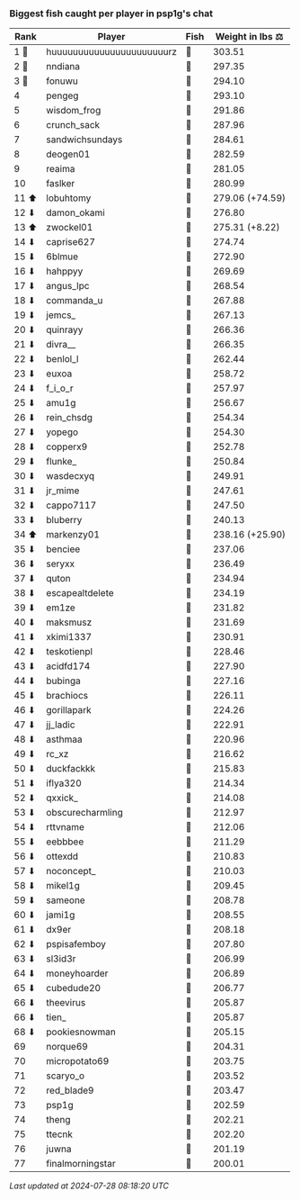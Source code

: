 ### Biggest fish caught per player in psp1g's chat
| Rank | Player | Fish | Weight in lbs ⚖️ |
|------|--------|-----------|---------|
| 1 🥇  | huuuuuuuuuuuuuuuuuuuuuurz | 🐳 | 303.51 |
| 2 🥈  | nndiana | 🐳 | 297.35 |
| 3 🥉  | fonuwu | 🐳 | 294.10 |
| 4  | pengeg | 🐳 | 293.10 |
| 5  | wisdom_frog | 🐳 | 291.86 |
| 6  | crunch_sack | 🐳 | 287.96 |
| 7  | sandwichsundays | 🐉 | 284.61 |
| 8  | deogen01 | 🐳 | 282.59 |
| 9  | reaima | 🐳 | 281.05 |
| 10  | faslker | 🐳 | 280.99 |
| 11 ⬆ | lobuhtomy | 🐳 | 279.06 (+74.59) |
| 12 ⬇ | damon_okami | 🐉 | 276.80 |
| 13 ⬆ | zwockel01 | 🐉 | 275.31 (+8.22) |
| 14 ⬇ | caprise627 | 🐳 | 274.74 |
| 15 ⬇ | 6blmue | 🐳 | 272.90 |
| 16 ⬇ | hahppyy | 🐉 | 269.69 |
| 17 ⬇ | angus_lpc | 🐉 | 268.54 |
| 18 ⬇ | commanda_u | 🐉 | 267.88 |
| 19 ⬇ | jemcs_ | 🐳 | 267.13 |
| 20 ⬇ | quinrayy | 🦕 | 266.36 |
| 21 ⬇ | divra__ | 🐍 | 266.35 |
| 22 ⬇ | benlol_l | 🦕 | 262.44 |
| 23 ⬇ | euxoa | 🦑 | 258.72 |
| 24 ⬇ | f_i_o_r | 🐳 | 257.97 |
| 25 ⬇ | amu1g | 🦕 | 256.67 |
| 26 ⬇ | rein_chsdg | 🐳 | 254.34 |
| 27 ⬇ | yopego | 🐢 | 254.30 |
| 28 ⬇ | copperx9 | 🦕 | 252.78 |
| 29 ⬇ | flunke_ | 🐳 | 250.84 |
| 30 ⬇ | wasdecxyq | 🐳 | 249.91 |
| 31 ⬇ | jr_mime | 🐢 | 247.61 |
| 32 ⬇ | cappo7117 | 🐉 | 247.50 |
| 33 ⬇ | bluberry | 🦕 | 240.13 |
| 34 ⬆ | markenzy01 | 🦕 | 238.16 (+25.90) |
| 35 ⬇ | benciee | 🐉 | 237.06 |
| 36 ⬇ | seryxx | 🐳 | 236.49 |
| 37 ⬇ | quton | 🐳 | 234.94 |
| 38 ⬇ | escapealtdelete | 🐉 | 234.19 |
| 39 ⬇ | em1ze | 🦕 | 231.82 |
| 40 ⬇ | maksmusz | 🦕 | 231.69 |
| 41 ⬇ | xkimi1337 | 🦕 | 230.91 |
| 42 ⬇ | teskotienpl | 🐳 | 228.46 |
| 43 ⬇ | acidfd174 | 🐍 | 227.90 |
| 44 ⬇ | bubinga | 🐉 | 227.16 |
| 45 ⬇ | brachiocs | 🐉 | 226.11 |
| 46 ⬇ | gorillapark | 🦕 | 224.26 |
| 47 ⬇ | jj_ladic | 🐳 | 222.91 |
| 48 ⬇ | asthmaa | 🐉 | 220.96 |
| 49 ⬇ | rc_xz | 🐳 | 216.62 |
| 50 ⬇ | duckfackkk | 🐳 | 215.83 |
| 51 ⬇ | iflya320 | 🐳 | 214.34 |
| 52 ⬇ | qxxick_ | 🐉 | 214.08 |
| 53 ⬇ | obscurecharmling | 🦈 | 212.97 |
| 54 ⬇ | rttvname | 🐳 | 212.06 |
| 55 ⬇ | eebbbee | 🦕 | 211.29 |
| 56 ⬇ | ottexdd | 🐉 | 210.83 |
| 57 ⬇ | noconcept_ | 🐉 | 210.03 |
| 58 ⬇ | mikel1g | 🐳 | 209.45 |
| 59 ⬇ | sameone | 🐳 | 208.78 |
| 60 ⬇ | jami1g | 🦈 | 208.55 |
| 61 ⬇ | dx9er | 🐉 | 208.18 |
| 62 ⬇ | pspisafemboy | 🐳 | 207.80 |
| 63 ⬇ | sl3id3r | 🐳 | 206.99 |
| 64 ⬇ | moneyhoarder | 🦈 | 206.89 |
| 65 ⬇ | cubedude20 | 🐉 | 206.77 |
| 66 ⬇ | theevirus | 🐢 | 205.87 |
| 66 ⬇ | tien_ | 🐳 | 205.87 |
| 68 ⬇ | pookiesnowman | 🐳 | 205.15 |
| 69  | norque69 | 🦈 | 204.31 |
| 70  | micropotato69 | 🦈 | 203.75 |
| 71  | scaryo_o | 🦕 | 203.52 |
| 72  | red_blade9 | 🦈 | 203.47 |
| 73  | psp1g | 🦈 | 202.59 |
| 74  | theng | 🦈 | 202.21 |
| 75  | ttecnk | 🐉 | 202.20 |
| 76  | juwna | 🐳 | 201.19 |
| 77  | finalmorningstar | 🐳 | 200.01 |

_Last updated at 2024-07-28 08:18:20 UTC_